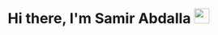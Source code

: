 <h1 align="center">Hi there, I'm Samir Abdalla <img
src="https://www.cleanpng.com/png-rayquaza-kyogre-et-groudon-kyogre-et-groudon-sprit-6891395/" width = "30" height="30" /></h1>

<br />

<!--
**SamirOsAbdalla/SamirOsAbdalla** is a ✨ _special_ ✨ repository because its `README.md` (this file) appears on your GitHub profile.

Here are some ideas to get you started:

- 🔭 I’m currently working on ...
- 🌱 I’m currently learning ...
- 👯 I’m looking to collaborate on ...
- 🤔 I’m looking for help with ...
- 💬 Ask me about ...
- 📫 How to reach me: ...
- 😄 Pronouns: ...
- ⚡ Fun fact: ...
-->
